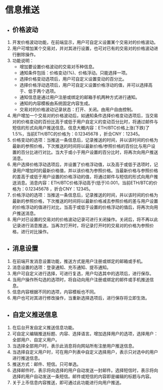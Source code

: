 # 信息推送

* ## 价格波动

1. 开发价格波动功能，在前端显示，用户可自定义设置某个交易对的价格波动。
2. 用户可增加某个交易对，并对其进行设置，也可对已有的交易对的价格波动进行删除操作。
3. 功能说明：
   * 增加要设置价格波动的交易对币种信息。
   * 通知条件包括：价格变动(%)、价格浮动。只能选择一项。
   * 选择价格变动选项后，用户可自定义设置变动的百分比。
   * 选择价格浮动选项后，用户可自定义设置价格浮动的值，并可以选择高于、低于两个选项。
   * 通知信息是通过用户注册或绑定的邮箱手机两种方式进行通知。
   * 通知的内容模板由系统固定内容生成。
   * 交易对的价格波动记录状态：打开、关闭。由用户自由控制。
4. 用户增加一个交易对的价格波动后，如通知条件选择价格变动选项后，当交易对的价格变动的百份比高于或低于用户自定义的变动百分比时，将通过邮件与短信的形式向用户推送信息。信息大概内容：ETH/BTC价格上涨(下跌)了1.5%，当前ETH/BTC的价格为：0.12345678 ，折合CNY：12345。
5. 价格变动的选项：当推送一条信息后，记录推送的时间，并以该时间的价格为最新的参照价格，下次推送的时间将以最新价格/参照价格的百份比与用户设置的百分比进行对比。当大于或小于用户设置的百分比时，将再次向用户推送消息。
6. 用户选择价格浮动选项后，并设置了价格浮动值，以及高于或低于选项时，记录用户增加时的最新价格值，并以该价格为参照价格。当最新价格与参照价格的差高于或低于用户设置的价格浮动的值，将通过邮件与短信的形式向用户推送消息。消息内容：ETH/BTC价格浮动高于(低于)0.001，当前ETH/BTC的价格为：0.12345678 ，折合CNY：12345。
7. 价格浮动的选项：当推送一条信息后，记录推送的时间，并以该时间的价格为最新的参照价格，下次推送的时间将以最新价格减去参照价格的差与用户设置的价格浮动的值进行对比，当高于或低于设置的价格浮动的值后，将再次向用户推送消息。
8. 用户对已设置的交易对的价格波动记录可进行关闭操作。关闭后，将不再以此记录进行消息推送。当再次打开时，将记录打开时的交易对的价格为参照价格，进行对比操作。

* ## 消息设置

1. 在前端开发消息设置功能，推送方式是用户注册或绑定的邮箱或手机。
2. 消息设置的选项：登录通知、充币通知、提币通知。
3. 用户可自定义进行选择，可进行复选，用户勾选其中的选项后，进行保存。
4. 当用户操作所勾选的选项时，将自动向用户注册或绑定的邮件或手机推送信息。
5. 信息内容根据不同的选项，内容模板也不同。
6. 用户也可对其进行修改操作，当重新选择选项后，进行保存将立即生效。

* ## 自定义推送信息

1. 在后台开发自定义推送信息功能。
2. 可自定义编辑推送标题、内容、选择语言。增加选择用户的选项，选择用户：全部用户、自定义用户。
3. 当选择全部用户时，表示此消息将向网站所有注册用户推送信息。
4. 当选择自定义用户时，可在用户列表中自定义选择用户，表示只对选中的用户进行推送信息。
5. 推送方式：邮件、短信。只可单选。
6. 选择邮件时，表示将向选择的用户自动发送一封邮件。选择短信时，表示将向选择的用户自动发送一条短信。邮件或短信的内容即是编辑的标题与内容。
7. 关于上币信息内容推送，即可通过此功能进行向用户推送。